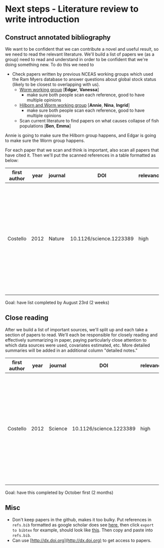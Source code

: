 # Next steps - Literature review to write introduction

## Construct annotated bibliography

We want to be confident that we can contribute a novel and useful result, so we need to read the relevant literature. We'll build a list of papers we (as a group) need to read and understand in order to be confident that we're doing something new. To do this we need to 

- Check papers written by previous NCEAS working groups which used the Ram Myers database to answer questions about global stock status (likely to be closest to overlapping with us).
	+ [Worm working group](https://www.nceas.ucsb.edu/projects/6860) [**Edgar**, **Vanessa**]
		+ make sure both people scan each reference, good to have multiple opinions
	+ [Hilborn and Worm working group](https://www.nceas.ucsb.edu/projects/12109) [**Annie**, **Nina**, **Ingrid**]
		+ make sure both people scan each reference, good to have multiple opinions
	+ Scan current literature to find papers on what causes collapse of fish populations [**Ben**, **Emma**]

Annie is going to make sure the Hilborn group happens, and Edgar is going to make sure the Worm group happens. 

For each paper that we scan and think is important, also scan all papers that have cited it. Then  we'll put the scanned references in a table formatted as below:

first author | year | journal | DOI | relevance | short note
------------ | ---- | ------- | --- | --------- | --------
Costello     | 2012 | Nature  | 10.1126/science.1223389 |  high     |uses regression model to estimate what covariates predict stock status. extremely similar to our approach [**emma**]. also does other cool stuff [**nina**]. 

Goal: have list completed by August 23rd (2 weeks)

## Close reading

After we build a list of important sources, we'll split up and each take a section of papers to read. We'll each be responsible for closely reading and effectively summarizing in paper, paying particularly close attention to which data sources were used, covariates estimated, etc. More detailed summaries will be added in an additional column "detailed notes."

first author | year | journal | DOI | relevance | short note | detailed notes
------------ | ---- | ------- | --- | --------- | ---------- | ---------------
Costello     | 2012 | Science  | 10.1126/science.1223389 |  high     | uses regression model to estimate what covariates predict stock status. extremely similar to our approach [**emma**]. also does other cool stuff [**nina**].  | [to be added]

Goal: have this completed by October first (2 months)

## Misc

+ Don't keep papers in the github, makes it too bulky. Put references in `refs.bib` formatted as google scholar does see [here](http://scholar.google.com/scholar?hl=en&q=Biodiversity+and+the+functioning+of+seagrass+ecosystems&btnG=&as_sdt=1%2C34&as_sdtp=), then click `export to bibtex` for example, should look like [this](http://scholar.google.com/scholar.bib?q=info:27QfS2JoLPgJ:scholar.google.com/&output=citation&hl=en&ct=citation&cd=0). Then copy and paste into `refs.bib`. 
+ Can use [http://dx.doi.org](http://dx.doi.org) to get access to papers. 
